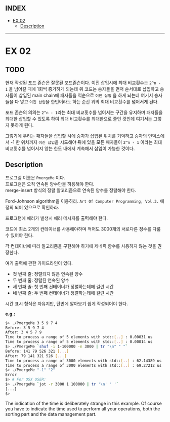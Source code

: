 ## INDEX

- [EX 02](#ex-02)
	- [Description](#description)

---
# EX 02

## TODO

현재 작성된 포드 존슨은 잘못된 포드존슨이다.
이진 삽입시에 최대 비교횟수는 `2^n - 1` 을 넘어갈 때에 1회씩 증가하게 되는데 위 코드는 승자들을 먼저 순서대로 삽입하고 승자들이 삽입된 main chain에 패자들을 역순으로 `이진 삽입` 을 하게 되는데 여기서 승자들을 다 넣고 `이진 삽입`을 한번이라도 하는 순간 위의 최대 비교횟수를 넘어서게 된다.

포드 존슨의 의의는 `2^n - 1`라는 최대 비교횟수를 넘어서는 구간을 유지하며 패자들을 최대한 삽입할 수 있도록 하여 최대 비교횟수를 최대한으로 줄인 것인데 여기서는 그렇지 못하게 된다.

그렇기에 우리는 패자들을 삽입할 시에 승자가 삽입된 위치를 기억하고 승자의 인덱스에서 -1 한 위치까지 `이진 삽입`을 시도해야 뒤에 있을 모든 패자들이 `2^n - 1` 이라는 최대 비교횟수를 넘어서지 않는 한도 내에서 계속해서 삽입이 가능한 것이다.

## Description

프로그램 이름은 `PmergeMe` 이다.   
프로그램은 오직 연속된 양수만을 허용해야 한다.    
merge-insert 방식의 정렬 알고리즘으로 연속된 양수를 정렬해야 한다.   

Ford-Johnson algorithm을 이용하라.
`Art Of Computer Programming, Vol.3.` 에 정의 되어 있으므로 확인하라.

프로그램에 에러가 발생시 에러 메시지를 출력해야 한다.

코드에 최소 2개의 컨테이너를 사용해야하며 적어도 3000개의 서로다른 정수를 다룰수 있어야 한다.   

각 컨테이너에 따라 알고리즘을 구현해야 하기에 제네릭 함수를 사용하지 않는 것을 권장한다.   

여기 출력에 관한 가이드라인이 있다.   
- 첫 번째 줄: 정렬되지 않은 연속된 양수   
- 두 번째 줄: 정렬된 연속된 양수   
- 세 번째 줄: 첫 번째 컨테이너가 정렬하는데에 걸린 시간   
- 네 번째 줄: 두 번째 컨테이너가 정렬하는데에 걸린 시간   

시간 표시 형식은 자유지만, 단번에 알아보기 쉽게 작성되어야 한다.   

**e.g.:**
```bash
$> ./PmergeMe 3 5 9 7 4
Before: 3 5 9 7 4
After: 3 4 5 7 9
Time to process a range of 5 elements with std::[..] : 0.00031 us
Time to process a range of 5 elements with std::[..] : 0.00014 us
$> ./PmergeMe `shuf -i 1-100000 -n 3000 | tr "\n" " "`
Before: 141 79 526 321 [...]
After: 79 141 321 526 [...]
Time to process a range of 3000 elements with std::[..] : 62.14389 us
Time to process a range of 3000 elements with std::[..] : 69.27212 us
$> ./PmergeMe "-1" "2"
Error
$> # For OSX USER:
$> ./PmergeMe `jot -r 3000 1 100000 | tr '\n' ' '`
[...]
$>
```

The indication of the time is deliberately strange in this example.
Of course you have to indicate the time used to perform all your
operations, both the sorting part and the data management part.
